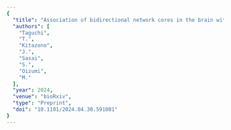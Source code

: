 ```yaml
---
{
  "title": "Association of bidirectional network cores in the brain with conscious perception and cognition",
  "authors": [
    "Taguchi",
    "T.",
    "Kitazono",
    "J.",
    "Sasai",
    "S.",
    "Oizumi",
    "M."
  ],
  "year": 2024,
  "venue": "bioRxiv",
  "type": "Preprint",
  "doi": "10.1101/2024.04.30.591001"
}
---
```

